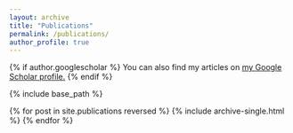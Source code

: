 ```yaml
---
layout: archive
title: "Publications"
permalink: /publications/
author_profile: true
---
```


{% if author.googlescholar %}
  You can also find my articles on <u><a href="{{https://scholar.google.com/citations?user=NcYXWLUAAAAJ&hl=en&authuser=3}}">my Google Scholar profile</a>.</u>
{% endif %}

{% include base_path %}

{% for post in site.publications reversed %}
  {% include archive-single.html %}
{% endfor %}
